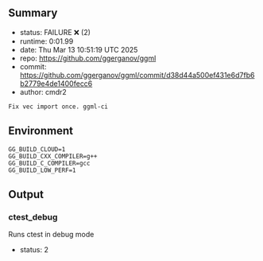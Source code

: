 ## Summary

- status:  FAILURE ❌ (2)
- runtime: 0:01.99
- date:    Thu Mar 13 10:51:19 UTC 2025
- repo:    https://github.com/ggerganov/ggml
- commit:  https://github.com/ggerganov/ggml/commit/d38d44a500ef431e6d7fb6b2779e4de1400fecc6
- author:  cmdr2
```
Fix vec import once. ggml-ci
```

## Environment

```
GG_BUILD_CLOUD=1
GG_BUILD_CXX_COMPILER=g++
GG_BUILD_C_COMPILER=gcc
GG_BUILD_LOW_PERF=1
```

## Output

### ctest_debug

Runs ctest in debug mode
- status: 2
```

```

